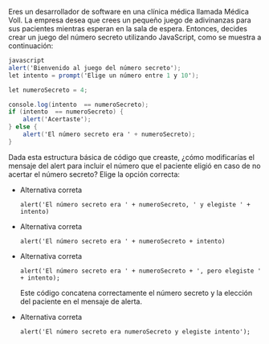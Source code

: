 Eres un desarrollador de software en una clínica médica llamada Médica Voll. La empresa desea que crees un pequeño juego de adivinanzas para sus pacientes mientras esperan en la sala de espera. Entonces, decides crear un juego del número secreto utilizando JavaScript, como se muestra a continuación:

```csharp
javascript
alert('Bienvenido al juego del número secreto');
let intento = prompt('Elige un número entre 1 y 10');

let numeroSecreto = 4;

console.log(intento  == numeroSecreto);
if (intento  == numeroSecreto) {
    alert('Acertaste');
} else {
    alert('El número secreto era ' + numeroSecreto);
}
```

Dada esta estructura básica de código que creaste, ¿cómo modificarías el mensaje del alert para incluir el número que el paciente eligió en caso de no acertar el número secreto? Elige la opción correcta:

- Alternativa correta
    
    `alert('El número secreto era ' + numeroSecreto, ' y elegiste ' + intento)`
    
- Alternativa correta
    
    `alert('El número secreto era ' + numeroSecreto + intento)`
    
- Alternativa correta
    
    `alert('El número secreto era ' + numeroSecreto + ', pero elegiste ' + intento);`
    
    Este código concatena correctamente el número secreto y la elección del paciente en el mensaje de alerta.
    
- Alternativa correta
    
    `alert('El número secreto era numeroSecreto y elegiste intento');`
